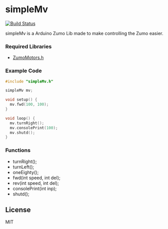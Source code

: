# simpleMv

[![Build Status](https://img.shields.io/badge/build-passing-brightgreen.svg)](https://travis-ci.org/joemccann/dillinger)

simpleMv is a Arduino Zumo Lib made to make controlling the Zumo easier.

### Required Libraries

* [ZumoMotors.h](https://github.com/pololu/zumo-shield/)

### Example Code

```c++
#include "simpleMv.h"

simpleMv mv;

void setup() {
  mv.fwd(100, 100);
}

void loop() {
  mv.turnRight();
  mv.consolePrint(100);
  mv.shutd();
}
```

### Functions

* turnRight();
* turnLeft();
* oneEighty();
* fwd(int speed, int del);
* rev(int speed, int del);
* consolePrint(int inp);
* shutd();

License
----

MIT


